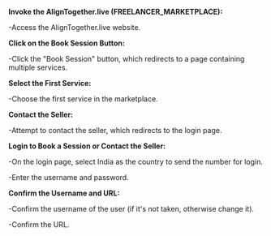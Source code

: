 **Invoke the AlignTogether.live (FREELANCER_MARKETPLACE):**

-Access the AlignTogether.live website.

**Click on the Book Session Button:**

-Click the "Book Session" button, which redirects to a page containing multiple services.

**Select the First Service:**

-Choose the first service in the marketplace.

**Contact the Seller:**

-Attempt to contact the seller, which redirects to the login page.

**Login to Book a Session or Contact the Seller:**

-On the login page, select India as the country to send the number for login.

-Enter the username and password.

**Confirm the Username and URL:**

-Confirm the username of the user (if it's not taken, otherwise change it).

-Confirm the URL.
